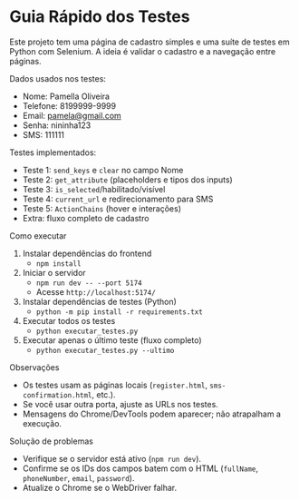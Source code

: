 # Guia Rápido dos Testes

Este projeto tem uma página de cadastro simples e uma suíte de testes em Python com Selenium. A ideia é validar o cadastro e a navegação entre páginas.

Dados usados nos testes:
- Nome: Pamella Oliveira
- Telefone: 8199999-9999
- Email: pamela@gmail.com
- Senha: nininha123
- SMS: 111111

Testes implementados:
- Teste 1: `send_keys` e `clear` no campo Nome
- Teste 2: `get_attribute` (placeholders e tipos dos inputs)
- Teste 3: `is_selected`/habilitado/visível
- Teste 4: `current_url` e redirecionamento para SMS
- Teste 5: `ActionChains` (hover e interações)
- Extra: fluxo completo de cadastro

Como executar
1) Instalar dependências do frontend
   - `npm install`
2) Iniciar o servidor
   - `npm run dev -- --port 5174`
   - Acesse `http://localhost:5174/`
3) Instalar dependências de testes (Python)
   - `python -m pip install -r requirements.txt`
4) Executar todos os testes
   - `python executar_testes.py`
5) Executar apenas o último teste (fluxo completo)
   - `python executar_testes.py --ultimo`

Observações
- Os testes usam as páginas locais (`register.html`, `sms-confirmation.html`, etc.).
- Se você usar outra porta, ajuste as URLs nos testes.
- Mensagens do Chrome/DevTools podem aparecer; não atrapalham a execução.

Solução de problemas
- Verifique se o servidor está ativo (`npm run dev`).
- Confirme se os IDs dos campos batem com o HTML (`fullName`, `phoneNumber`, `email`, `password`).
- Atualize o Chrome se o WebDriver falhar.